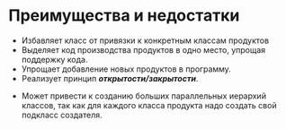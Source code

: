 # Преимущества и недостатки

+ Избавляет класс от привязки к конкретным классам продуктов
+ Выделяет код производства продуктов в одно место, упрощая поддержку кода.
+ Упрощает добавление новых продуктов в программу.
+ Реализует принцип ___открытости/закрытости___.

- Может привести к созданию больших параллельных иерархий классов, так как для каждого класса продукта надо создать свой подкласс создателя.


